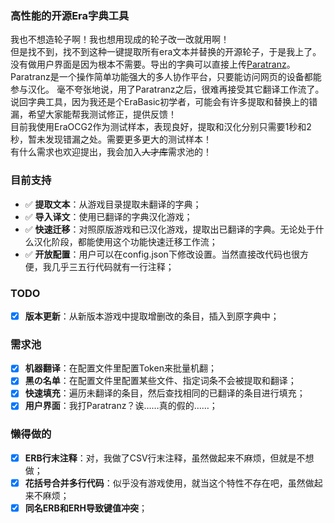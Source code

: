 ### 高性能的开源Era字典工具
我也不想造轮子啊！我也想用现成的轮子改一改就用啊！  
但是找不到，找不到这种一键提取所有era文本并替换的开源轮子，于是我上了。  
没有做用户界面是因为根本不需要。导出的字典可以直接上传[Paratranz](https://paratranz.cn/)。
Paratranz是一个操作简单功能强大的多人协作平台，只要能访问网页的设备都能参与汉化。
毫不夸张地说，用了Paratranz之后，很难再接受其它翻译工作流了。
说回字典工具，因为我还是个EraBasic初学者，可能会有许多提取和替换上的错漏，希望大家能帮我测试修正，提供反馈！  
目前我使用EraOCG2作为测试样本，表现良好，提取和汉化分别只需要1秒和2秒，暂未发现错漏之处。需要更多更大的测试样本！  
有什么需求也欢迎提出，我会加入~~人才库~~需求池的！  
### 目前支持
- ✅ **提取文本**：从游戏目录提取未翻译的字典；
- ✅ **导入译文**：使用已翻译的字典汉化游戏；
- ✅ **快速迁移**：对照原版游戏和已汉化游戏，提取出已翻译的字典。无论处于什么汉化阶段，都能使用这个功能快速迁移工作流；
- ✅ **开放配置**：用户可以在config.json下修改设置。当然直接改代码也很方便，我几乎三五行代码就有一行注释；
### TODO
- [x] **版本更新**：从新版本游戏中提取增删改的条目，插入到原字典中；
### 需求池
- [x] **机器翻译**：在配置文件里配置Token来批量机翻；
- [x] **黑の名单**：在配置文件里配置某些文件、指定词条不会被提取和翻译；
- [x] **快速填充**：遍历未翻译的条目，然后查找相同的已翻译的条目进行填充；
- [x] **用户界面**：我打Paratranz？诶……真的假的……；
### 懒得做的
- [x] **ERB行末注释**：对，我做了CSV行末注释，虽然做起来不麻烦，但就是不想做；
- [x] **花括号合并多行代码**：似乎没有游戏使用，就当这个特性不存在吧，虽然做起来不麻烦；
- [x] **同名ERB和ERH导致键值冲突**；
